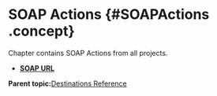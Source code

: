 # SOAP Actions {#SOAPActions .concept}

Chapter contains SOAP Actions from all projects.

-   **[SOAP URL](../../../../../../../modules/demo_Enterprise/dita/crossref/dest/msgs/Group_Id145.md)**  


**Parent topic:**[Destinations Reference](../../../../../../../modules/demo_Enterprise/dita/crossref/dest/msgs/msglist.md)


